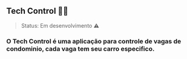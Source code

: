 ## Tech Control 🧑‍💻
>Status: Em desenvolvimento ⚠️

### O Tech Control é uma aplicação para controle de vagas de condominio, cada vaga tem seu carro especifico.
